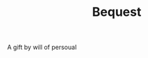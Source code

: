 ---
title: Bequest
letter: B
permalink: "/definitions/bld-bequest.html"
body: A gift by will of persoual
published_at: '2018-07-07'
source: Black's Law Dictionary 2nd Ed (1910)
layout: post
---